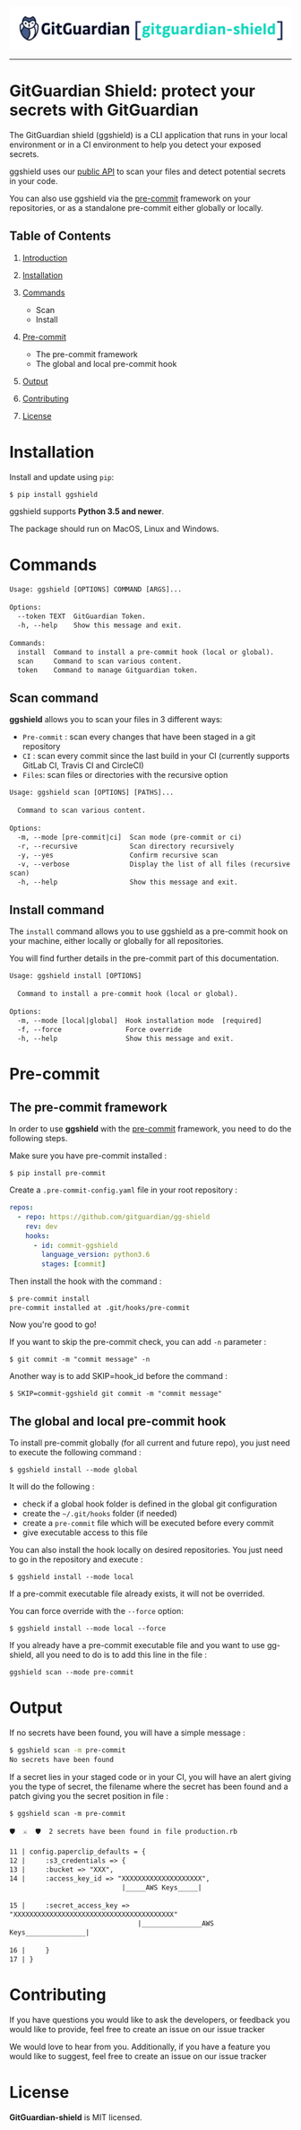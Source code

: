 <img src="doc/logo.svg">

---

# GitGuardian Shield: protect your secrets with GitGuardian

The GitGuardian shield (ggshield) is a CLI application that runs in your local environment
or in a CI environment to help you detect your exposed secrets.

ggshield uses our [public API](https://api.gitguardian.com/doc) to scan your files and detect potential secrets in your code.

You can also use ggshield via the [pre-commit](https://pre-commit.com/) framework on your repositories, or as a standalone pre-commit either globally or locally.

## Table of Contents

1. [Introduction](#introduction)
2. [Installation](#installation)
3. [Commands](#commands)

   - Scan
   - Install

4. [Pre-commit](#pre-commit)

   - The pre-commit framework
   - The global and local pre-commit hook

5. [Output](#output)
6. [Contributing](#contributing)
7. [License](#license)

# Installation

Install and update using `pip`:

```shell
$ pip install ggshield
```

ggshield supports **Python 3.5 and newer**.

The package should run on MacOS, Linux and Windows.

# Commands

```shell
Usage: ggshield [OPTIONS] COMMAND [ARGS]...

Options:
  --token TEXT  GitGuardian Token.
  -h, --help    Show this message and exit.

Commands:
  install  Command to install a pre-commit hook (local or global).
  scan     Command to scan various content.
  token    Command to manage Gitguardian token.
```

## Scan command

**ggshield** allows you to scan your files in 3 different ways:

- `Pre-commit` : scan every changes that have been staged in a git repository
- `CI` : scan every commit since the last build in your CI (currently supports GitLab CI, Travis CI and CircleCI)
- `Files`: scan files or directories with the recursive option

```shell
Usage: ggshield scan [OPTIONS] [PATHS]...

  Command to scan various content.

Options:
  -m, --mode [pre-commit|ci]  Scan mode (pre-commit or ci)
  -r, --recursive             Scan directory recursively
  -y, --yes                   Confirm recursive scan
  -v, --verbose               Display the list of all files (recursive scan)
  -h, --help                  Show this message and exit.
```

## Install command

The `install` command allows you to use ggshield as a pre-commit hook on your machine, either locally or globally for all repositories.

You will find further details in the pre-commit part of this documentation.

```shell
Usage: ggshield install [OPTIONS]

  Command to install a pre-commit hook (local or global).

Options:
  -m, --mode [local|global]  Hook installation mode  [required]
  -f, --force                Force override
  -h, --help                 Show this message and exit.
```

# Pre-commit

## The pre-commit framework

In order to use **ggshield** with the [pre-commit](https://pre-commit.com/) framework, you need to do the following steps.

Make sure you have pre-commit installed :

```shell
$ pip install pre-commit
```

Create a `.pre-commit-config.yaml` file in your root repository :

```yaml
repos:
  - repo: https://github.com/gitguardian/gg-shield
    rev: dev
    hooks:
      - id: commit-ggshield
        language_version: python3.6
        stages: [commit]
```

Then install the hook with the command :

```shell
$ pre-commit install
pre-commit installed at .git/hooks/pre-commit
```

Now you're good to go!

If you want to skip the pre-commit check, you can add `-n` parameter :

```shell
$ git commit -m "commit message" -n
```

Another way is to add SKIP=hook_id before the command :

```shell
$ SKIP=commit-ggshield git commit -m "commit message"
```

## The global and local pre-commit hook

To install pre-commit globally (for all current and future repo), you just need to execute the following command :

```shell
$ ggshield install --mode global
```

It will do the following :

- check if a global hook folder is defined in the global git configuration
- create the `~/.git/hooks` folder (if needed)
- create a `pre-commit` file which will be executed before every commit
- give executable access to this file

You can also install the hook locally on desired repositories.
You just need to go in the repository and execute :

```shell
$ ggshield install --mode local
```

If a pre-commit executable file already exists, it will not be overrided.

You can force override with the `--force` option:

```shell
$ ggshield install --mode local --force
```

If you already have a pre-commit executable file and you want to use gg-shield,
all you need to do is to add this line in the file :

```shell
ggshield scan --mode pre-commit
```

# Output

If no secrets have been found, you will have a simple message :

```bash
$ ggshield scan -m pre-commit
No secrets have been found
```

If a secret lies in your staged code or in your CI,
you will have an alert giving you the type of secret,
the filename where the secret has been found and a patch
giving you the secret position in file :

```shell
$ ggshield scan -m pre-commit

🛡️  ⚔️  🛡️  2 secrets have been found in file production.rb

11 | config.paperclip_defaults = {
12 |     :s3_credentials => {
13 |     :bucket => "XXX",
14 |     :access_key_id => "XXXXXXXXXXXXXXXXXXXX",
                            |_____AWS Keys_____|

15 |     :secret_access_key => "XXXXXXXXXXXXXXXXXXXXXXXXXXXXXXXXXXXXXXXX"
                                |_______________AWS Keys_______________|

16 |     }
17 | }
```

# Contributing

If you have questions you would like to ask the developers,
or feedback you would like to provide,
feel free to create an issue on our issue tracker

We would love to hear from you.
Additionally, if you have a feature you would like to suggest,
feel free to create an issue on our issue tracker

# License

**GitGuardian-shield** is MIT licensed.

